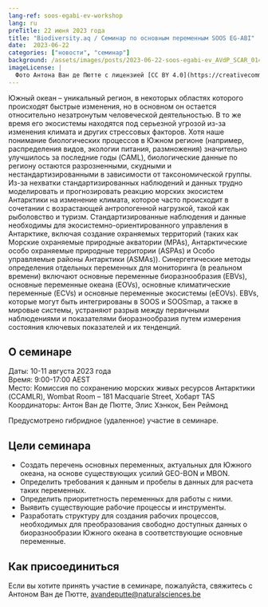 ```yaml
---
lang-ref: soos-egabi-ev-workshop
lang: ru
preTitle: 22 июня 2023 года
title: "Biodiversity.aq / Семинар по основным переменным SOOS EG-ABI"
date:  2023-06-22
categories: ["новости", "семинар"]
background: /assets/images/posts/2023-06-22-soos-egabi-ev_AVdP_SCAR_0149.jpg
imageLicense: |
  Фото Антона Ван де Пютте с лицензией [CC BY 4.0](https://creativecommons.org/licenses/by/4.0/)
---
```


Южный океан – уникальный регион, в некоторых областях которого происходят быстрые изменения, но в основном он остается относительно незатронутым человеческой деятельностью. В то же время его экосистемы находятся под серьезной угрозой из-за изменения климата и других стрессовых факторов. Хотя наше понимание биологических процессов в Южном регионе (например, распределения видов, экологии питания, размножения) значительно улучшилось за последние годы (CAML), биологические данные по региону остаются разрозненными, скудными и нестандартизированными в зависимости от таксономической группы. Из-за нехватки стандартизированных наблюдений и данных трудно моделировать и прогнозировать реакцию морских экосистем Антарктики на изменение климата, которое часто происходит в сочетании с возрастающей антропогенной нагрузкой, такой как рыболовство и туризм. Стандартизированные наблюдения и данные необходимы для экосистемно-ориентированного управления в Антарктике, включая создание охраняемых территорий (таких как Морские охраняемые природные акватории (MPAs), Антарктические особо охраняемые природные территории (ASPAs) и Особо управляемые районы Антарктики (ASMAs)).
Синергетические методы определения отдельных переменных для мониторинга (в реальном времени) включают основные переменные биоразнообразия (EBVs), основные переменные океана (EOVs), основные климатические переменные (ECVs) и основные переменные экосистемы (eEOVs). EBVs, которые могут быть интегрированы в SOOS и SOOSmap, а также в мировые системы, устраняют разрыв между первичными наблюдениями и показателями биоразнообразия путем измерения состояния ключевых показателей и их тенденций.

## О семинаре 

Даты: 10-11 августа 2023 года<br/>
Время: 9:00-17:00 AEST <br/>
Место: Комиссия по сохранению морских живых ресурсов Антарктики (CCAMLR), Wombat Room – 181 Macquarie Street, Хобарт TAS <br/>
Координаторы: Антон Ван де Пютте, Элис Хэнкок, Бен Реймонд <br/>

Предусмотрено гибридное (удаленное) участие в семинаре.

## Цели семинара

- Создать перечень основных переменных, актуальных для Южного океана, на основе существующих усилий GEO-BON и MBON.
- Определить требования к данным и пробелы в данных для расчета таких переменных.
- Определить приоритетность переменных для работы с ними.
- Выявить существующие рабочие процессы и инструменты.
- Разработать структуру для создания рабочих процессов, необходимых для преобразования свободно доступных данных о биоразнообразии Южного океана в соответствующие основные переменные.

## Как присоединиться

Если вы хотите принять участие в семинаре, пожалуйста, свяжитесь с Антоном Ван де Пютте, avandeputte@naturalsciences.be
